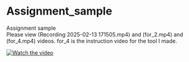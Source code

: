 # Assignment_sample
Assignment sample<br>
Please view (Recording 2025-02-13 171505.mp4) and (for_2.mp4) and (for_4.mp4) videos. for_4 is the instruction video for the tool I made.

[![Watch the video]()](https://raw.githubusercontent.com/Realinspirer/Assignment_sample/main/for%204.mp4)
